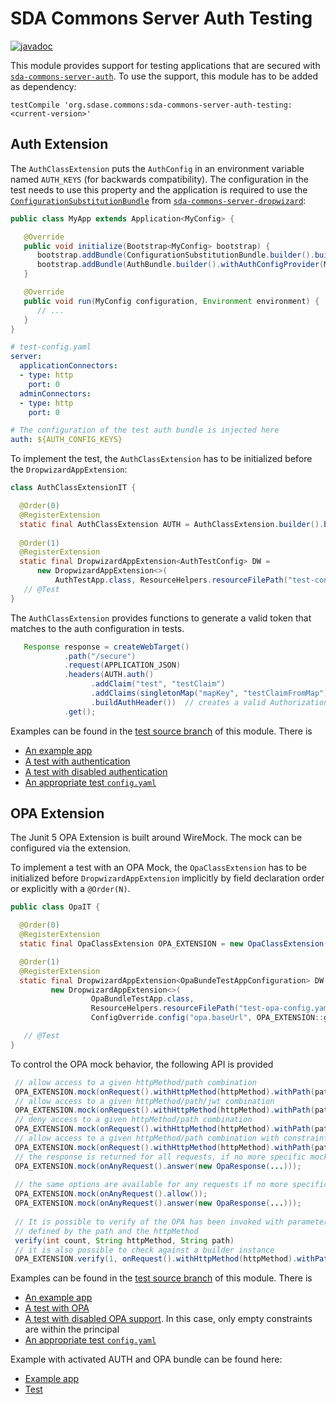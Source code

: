 # SDA Commons Server Auth Testing

[![javadoc](https://javadoc.io/badge2/org.sdase.commons/sda-commons-server-auth-testing/javadoc.svg)](https://javadoc.io/doc/org.sdase.commons/sda-commons-server-auth-testing)

This module provides support for testing applications that are secured with 
[`sda-commons-server-auth`](../sda-commons-server-auth/README.md). To use the support, this module has to be added as
dependency:

```
testCompile 'org.sdase.commons:sda-commons-server-auth-testing:<current-version>'
```

## Auth Extension
The `AuthClassExtension` puts the `AuthConfig` in an environment variable named `AUTH_KEYS` (for backwards compatibility).
The configuration in the test needs to use this property and the application is required to use the
[`ConfigurationSubstitutionBundle`](../sda-commons-server-dropwizard/src/main/java/org/sdase/commons/server/dropwizard/bundles/ConfigurationSubstitutionBundle.java)
from [`sda-commons-server-dropwizard`](../sda-commons-server-dropwizard/README.md):

```java
public class MyApp extends Application<MyConfig> {

   @Override
   public void initialize(Bootstrap<MyConfig> bootstrap) {
      bootstrap.addBundle(ConfigurationSubstitutionBundle.builder().build());
      bootstrap.addBundle(AuthBundle.builder().withAuthConfigProvider(MyConfig::getAuth).build());
   }

   @Override
   public void run(MyConfig configuration, Environment environment) {
      // ...
   }
}
```

```yaml
# test-config.yaml
server:
  applicationConnectors:
  - type: http
    port: 0
  adminConnectors:
  - type: http
    port: 0

# The configuration of the test auth bundle is injected here
auth: ${AUTH_CONFIG_KEYS}
```

To implement the test, the `AuthClassExtension` has to be initialized before the `DropwizardAppExtension`:

```java
class AuthClassExtensionIT {

  @Order(0)
  @RegisterExtension 
  static final AuthClassExtension AUTH = AuthClassExtension.builder().build();
  
  @Order(1)
  @RegisterExtension
  static final DropwizardAppExtension<AuthTestConfig> DW =
      new DropwizardAppExtension<>(
          AuthTestApp.class, ResourceHelpers.resourceFilePath("test-config.yaml"));
   // @Test
}
```

The `AuthClassExtension` provides functions to generate a valid token that matches to the auth configuration in tests.
```java
   Response response = createWebTarget()
            .path("/secure")
            .request(APPLICATION_JSON)
            .headers(AUTH.auth()   
                  .addClaim("test", "testClaim")
                  .addClaims(singletonMap("mapKey", "testClaimFromMap"))
                  .buildAuthHeader())  // creates a valid Authorization header with a valid JWT 
            .get();
```

Examples can be found in the [test source branch](./src/test) of this module. There is

- [An example app](./src/test/java/org/sdase/commons/server/auth/testing/test/AuthTestApp.java)
- [A test with authentication](./src/test/java/org/sdase/commons/server/auth/testing/AuthClassExtensionIT.java)
- [A test with disabled authentication](./src/test/java/org/sdase/commons/server/auth/testing/AuthDisabledJUnit5IT.java)
- [An appropriate test `config.yaml`](./src/test/resources/test-config.yaml)

## OPA Extension

The Junit 5 OPA Extension is built around WireMock. The mock can be configured via the extension.

To implement a test with an OPA Mock, the `OpaClassExtension` has to be initialized before `DropwizardAppExtension` implicitly by field declaration order or explicitly with a `@Order(N)`.

```java
public class OpaIT {

  @Order(0)
  @RegisterExtension
  static final OpaClassExtension OPA_EXTENSION = new OpaClassExtension();

  @Order(1)
  @RegisterExtension
  static final DropwizardAppExtension<OpaBundeTestAppConfiguration> DW =
         new DropwizardAppExtension<>(
                  OpaBundleTestApp.class,
                  ResourceHelpers.resourceFilePath("test-opa-config.yaml"),
                  ConfigOverride.config("opa.baseUrl", OPA_EXTENSION::getUrl));

   // @Test
}
```

To control the OPA mock behavior, the following API is provided
```java
 // allow access to a given httpMethod/path combination
 OPA_EXTENSION.mock(onRequest().withHttpMethod(httpMethod).withPath(path).allow());
 // allow access to a given httpMethod/path/jwt combination
 OPA_EXTENSION.mock(onRequest().withHttpMethod(httpMethod).withPath(path).withJwt(jwt).allow());
 // deny access to a given httpMethod/path combination
 OPA_EXTENSION.mock(onRequest().withHttpMethod(httpMethod).withPath(path).deny());
 // allow access to a given httpMethod/path combination with constraint
 OPA_EXTENSION.mock(onRequest().withHttpMethod(httpMethod).withPath(path).allow().withConstraint(new ConstraintModel(...)));
 // the response is returned for all requests, if no more specific mock is configured
 OPA_EXTENSION.mock(onAnyRequest().answer(new OpaResponse(...)));
 
 // the same options are available for any requests if no more specific mock is configured
 OPA_EXTENSION.mock(onAnyRequest().allow());
 OPA_EXTENSION.mock(onAnyRequest().answer(new OpaResponse(...)));
 
 // It is possible to verify of the OPA has been invoked with parameters for the resource 
 // defined by the path and the httpMethod
 verify(int count, String httpMethod, String path)
 // it is also possible to check against a builder instance
 OPA_EXTENSION.verify(1, onRequest().withHttpMethod(httpMethod).withPath(path).withJwt(jwt));
```

Examples can be found in the [test source branch](./src/test) of this module. There is

- [An example app](./src/test/java/org/sdase/commons/server/opa/testing/test/OpaBundleTestApp.java)
- [A test with OPA](./src/test/java/org/sdase/commons/server/opa/testing/OpaClassExtensionIT.java)
- [A test with disabled OPA support](./src/test/java/org/sdase/commons/server/opa/testing/OpaDisabledJUnit5IT.java). In this case, only empty constraints are within the principal
- [An appropriate test `config.yaml`](./src/test/resources/test-opa-config.yaml)

Example with activated AUTH and OPA bundle can be found here:
- [Example app](./src/test/java/org/sdase/commons/server/opa/testing/test/AuthAndOpaBundleTestApp.java)
- [Test](./src/test/java/org/sdase/commons/server/opa/testing/AuthAndOpaClassExtensionIT.java)
